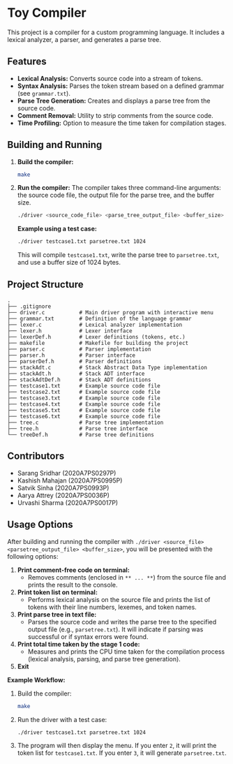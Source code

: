 # Toy Compiler

This project is a compiler for a custom programming language. It includes a lexical analyzer, a parser, and generates a parse tree.

## Features

*   **Lexical Analysis:** Converts source code into a stream of tokens.
*   **Syntax Analysis:** Parses the token stream based on a defined grammar (see `grammar.txt`).
*   **Parse Tree Generation:** Creates and displays a parse tree from the source code.
*   **Comment Removal:** Utility to strip comments from the source code.
*   **Time Profiling:** Option to measure the time taken for compilation stages.

## Building and Running

1.  **Build the compiler:**
    ```bash
    make
    ```
2.  **Run the compiler:**
    The compiler takes three command-line arguments: the source code file, the output file for the parse tree, and the buffer size.
    ```bash
    ./driver <source_code_file> <parse_tree_output_file> <buffer_size>
    ```
    **Example using a test case:**
    ```bash
    ./driver testcase1.txt parsetree.txt 1024
    ```
    This will compile `testcase1.txt`, write the parse tree to `parsetree.txt`, and use a buffer size of 1024 bytes.

## Project Structure

```
.
├── .gitignore
├── driver.c           # Main driver program with interactive menu
├── grammar.txt        # Definition of the language grammar
├── lexer.c            # Lexical analyzer implementation
├── lexer.h            # Lexer interface
├── lexerDef.h         # Lexer definitions (tokens, etc.)
├── makefile           # Makefile for building the project
├── parser.c           # Parser implementation
├── parser.h           # Parser interface
├── parserDef.h        # Parser definitions
├── stackAdt.c         # Stack Abstract Data Type implementation
├── stackAdt.h         # Stack ADT interface
├── stackAdtDef.h      # Stack ADT definitions
├── testcase1.txt      # Example source code file
├── testcase2.txt      # Example source code file
├── testcase3.txt      # Example source code file
├── testcase4.txt      # Example source code file
├── testcase5.txt      # Example source code file
├── testcase6.txt      # Example source code file
├── tree.c             # Parse tree implementation
├── tree.h             # Parse tree interface
└── treeDef.h          # Parse tree definitions
```

## Contributors

*   Sarang Sridhar (2020A7PS0297P)
*   Kashish Mahajan (2020A7PS0995P)
*   Satvik Sinha (2020A7PS0993P)
*   Aarya Attrey (2020A7PS0036P)
*   Urvashi Sharma (2020A7PS0017P)

## Usage Options

After building and running the compiler with `./driver <source_file> <parsetree_output_file> <buffer_size>`, you will be presented with the following options:

1.  **Print comment-free code on terminal:** 
    *   Removes comments (enclosed in `** ... **`) from the source file and prints the result to the console.
2.  **Print token list on terminal:**
    *   Performs lexical analysis on the source file and prints the list of tokens with their line numbers, lexemes, and token names.
3.  **Print parse tree in text file:**
    *   Parses the source code and writes the parse tree to the specified output file (e.g., `parsetree.txt`). It will indicate if parsing was successful or if syntax errors were found.
4.  **Print total time taken by the stage 1 code:**
    *   Measures and prints the CPU time taken for the compilation process (lexical analysis, parsing, and parse tree generation).
0.  **Exit**

**Example Workflow:**

1.  Build the compiler:
    ```bash
    make
    ```
2.  Run the driver with a test case:
    ```bash
    ./driver testcase1.txt parsetree.txt 1024
    ```
3.  The program will then display the menu. If you enter `2`, it will print the token list for `testcase1.txt`. If you enter `3`, it will generate `parsetree.txt`.
